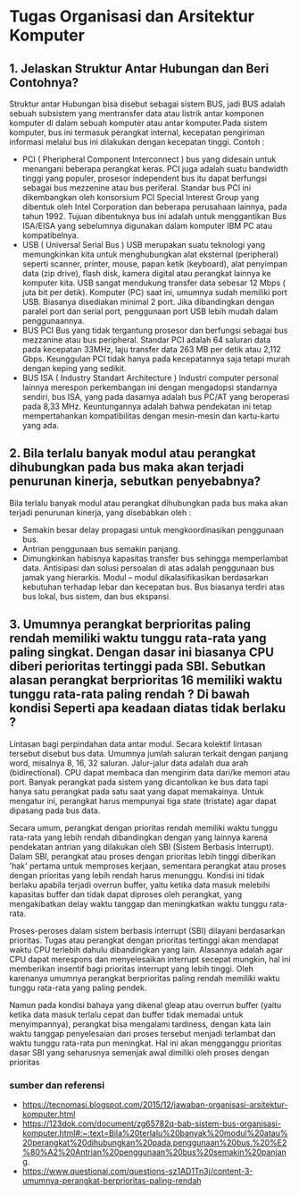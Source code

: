 # Tugas Organisasi dan Arsitektur Komputer
## 1. Jelaskan Struktur Antar Hubungan dan Beri Contohnya?
Struktur antar Hubungan bisa disebut sebagai sistem BUS, jadi BUS adalah sebuah subsistem yang mentransfer data atau listrik antar komponen komputer di dalam sebuah komputer atau antar komputer.Pada sistem komputer, bus ini termasuk perangkat internal, kecepatan pengiriman informasi melalui bus ini dilakukan dengan kecepatan tinggi.
Contoh :
- PCI ( Pheripheral Component Interconnect )
   bus yang didesain untuk menangani beberapa perangkat keras. PCI juga adalah suatu bandwidth tinggi yang populer, prosesor independent bus itu dapat berfungsi sebagai bus mezzenine atau bus periferal. Standar bus PCI ini dikembangkan oleh konsorsium PCI Special Interest Group yang dibentuk oleh Intel Corporation dan beberapa perusahaan lainnya, pada tahun 1992. Tujuan dibentuknya bus ini adalah untuk menggantikan Bus ISA/EISA yang sebelumnya digunakan dalam komputer IBM PC atau kompatibelnya.
- USB ( Universal Serial Bus )
      USB merupakan suatu teknologi yang memungkinkan kita untuk menghubungkan alat eksternal (peripheral) seperti scanner, printer, mouse, papan ketik (keyboard), alat penyimpan data (zip drive), flash disk, kamera digital atau perangkat lainnya ke komputer kita. USB sangat mendukung transfer data sebesar 12 Mbps ( juta bit per detik). Komputer (PC) saat ini, umumnya sudah memiliki port USB. Biasanya disediakan minimal 2 port. Jika dibandingkan dengan paralel port dan serial port, penggunaan port USB lebih mudah dalam penggunaannya.
- BUS PCI
   Bus yang tidak tergantung prosesor dan berfungsi sebagai bus mezzanine atau bus peripheral. Standar PCI adalah 64 saluran data pada kecepatan 33MHz, laju transfer data 263 MB per detik atau 2,112 Gbps. Keunggulan PCI tidak hanya pada kecepatannya saja tetapi murah dengan keping yang sedikit.
- BUS ISA ( Industry Standart Architecture )
   Industri computer personal lainnya merespon perkembangan ini dengan mengadopsi standarnya sendiri, bus ISA, yang pada dasarnya adalah bus PC/AT yang beroperasi pada 8,33 MHz. Keuntungannya adalah bahwa pendekatan ini tetap mempertahankan kompatibilitas dengan mesin-mesin dan kartu-kartu yang ada.

## 2. Bila terlalu banyak modul atau perangkat dihubungkan pada bus maka akan terjadi penurunan kinerja, sebutkan penyebabnya?
Bila terlalu banyak modul atau perangkat dihubungkan pada bus maka akan terjadi penurunan kinerja, yang disebabkan oleh :
- Semakin besar delay propagasi untuk mengkoordinasikan penggunaan bus. 
- Antrian penggunaan bus semakin panjang.
- Dimungkinkan habisnya kapasitas transfer bus sehingga memperlambat data.
Antisipasi dan solusi persoalan di atas adalah penggunaan bus jamak yang hierarkis. Modul – modul dikalasifikasikan berdasarkan kebutuhan terhadap lebar dan kecepatan bus. Bus biasanya terdiri atas bus lokal, bus sistem, dan bus ekspansi.

## 3. Umumnya perangkat berprioritas paling rendah memiliki waktu tunggu rata-rata yang paling singkat. Dengan dasar ini biasanya CPU diberi perioritas tertinggi pada SBI. Sebutkan alasan perangkat berprioritas 16 memiliki waktu tunggu rata-rata paling rendah ? Di bawah kondisi Seperti apa keadaan diatas tidak berlaku ?
Lintasan bagi perpindahan data antar modul. Secara kolektif lintasan tersebut disebut bus data.  Umumnya jumlah saluran terkait dengan panjang word, misalnya 8, 16, 32 saluran. Jalur-jalur data adalah dua arah (bidirectional). CPU dapat membaca dan mengirim data dari/ke memori atau port. Banyak perangkat pada sistem yang dicantolkan ke bus data tapi hanya satu perangkat pada satu saat yang dapat memakainya. Untuk mengatur ini, perangkat harus mempunyai tiga state  (tristate) agar dapat dipasang pada bus data.

Secara umum, perangkat dengan prioritas rendah memiliki waktu tunggu rata-rata yang lebih rendah dibandingkan dengan yang lainnya karena pendekatan antrian yang dilakukan oleh SBI (Sistem Berbasis Interrupt). Dalam SBI, perangkat atau proses dengan prioritas lebih tinggi diberikan 'hak' pertama untuk memproses kerjaan, sementara perangkat atau proses dengan prioritas yang lebih rendah harus menunggu. Kondisi ini tidak berlaku apabila terjadi overrun buffer, yaitu ketika data masuk melebihi kapasitas buffer dan tidak dapat diproses oleh perangkat, yang mengakibatkan delay waktu tanggap dan meningkatkan waktu tunggu rata-rata.

Proses-peroses dalam sistem berbasis interrupt (SBI) dilayani berdasarkan prioritas. Tugas atau perangkat dengan prioritas tertinggi akan mendapat waktu CPU terlebih dahulu dibandingkan yang lain. Alasannya adalah agar CPU dapat merespons dan menyelesaikan interrupt secepat mungkin, hal ini memberikan insentif bagi prioritas interrupt yang lebih tinggi. Oleh karenanya umumnya perangkat berprioritas paling rendah memiliki waktu tunggu rata-rata yang paling pendek.

Namun pada kondisi bahaya yang dikenal gleap atau overrun buffer (yaitu ketika data masuk terlalu cepat dan buffer tidak memadai untuk menyimpannya), perangkat bisa mengalami tardiness, dengan kata lain waktu tanggap penyelesaian dari proses tersebut menjadi terlambat dan waktu tunggu rata-rata pun meningkat. Hal ini akan mengganggu prioritas dasar SBI yang seharusnya semenjak awal dimiliki oleh proses dengan prioritas


### sumber dan referensi
- https://tecnomasi.blogspot.com/2015/12/jawaban-organisasi-arsitektur-komputer.html
- https://123dok.com/document/zg65782q-bab-sistem-bus-organisasi-komputer.html#:~:text=Bila%20terlalu%20banyak%20modul%20atau%20perangkat%20dihubungkan%20pada,penggunaan%20bus.%20%E2%80%A2%20Antrian%20penggunaan%20bus%20semakin%20panjang.
- https://www.questionai.com/questions-sz1AD1Tn3j/content-3-umumnya-perangkat-berprioritas-paling-rendah

